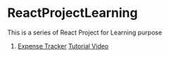 # ReactProjectLearning

This is a series of React Project for Learning purpose

1. [Expense Tracker](https://github.com/kiaky0/ReactProjectLearning/tree/main/Expense_Tracker)   [Tutorial Video](https://www.youtube.com/watch?v=XuFDcZABiDQ&list=PLillGF-RfqbY3c2r0htQyVbDJJoBFE6Rb)
